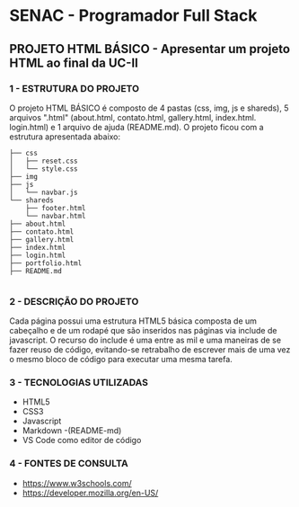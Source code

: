 # SENAC - Programador Full Stack

## PROJETO HTML BÁSICO - Apresentar um projeto HTML ao final da UC-II

### 1 - ESTRUTURA DO PROJETO
O projeto HTML BÁSICO é composto de 4 pastas (css, img, js e shareds), 5 arquivos ".html" (about.html, contato.html, gallery.html, index.html. login.html) e 1 arquivo de ajuda (README.md). O projeto ficou com a estrutura apresentada abaixo:

```
├── css
│   ├── reset.css
│   └── style.css
├── img
├── js
│   └── navbar.js
└── shareds
    ├── footer.html
    └── navbar.html
├── about.html
├── contato.html
├── gallery.html
├── index.html
├── login.html
├── portfolio.html
├── README.md
    
```
### 2 - DESCRIÇÃO DO PROJETO
Cada página possui uma estrutura HTML5 básica composta de um cabeçalho e de um rodapé que são inseridos nas páginas via include de javascript. O recurso do include é uma entre as mil e uma maneiras de se fazer reuso de código, evitando-se retrabalho de escrever mais de uma vez o mesmo bloco de código para executar uma mesma tarefa.
### 3 - TECNOLOGIAS UTILIZADAS
- HTML5
- CSS3
- Javascript
- Markdown -(README-md)
- VS Code como editor de código

### 4 - FONTES DE CONSULTA

- https://www.w3schools.com/
- https://developer.mozilla.org/en-US/